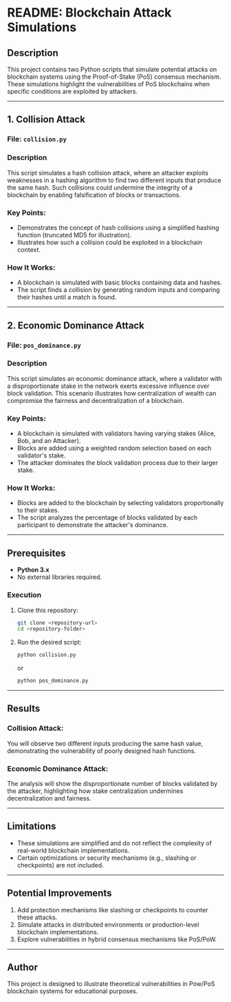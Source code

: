# README: Blockchain Attack Simulations

## Description
This project contains two Python scripts that simulate potential attacks on blockchain systems using the Proof-of-Stake (PoS) consensus mechanism. These simulations highlight the vulnerabilities of PoS blockchains when specific conditions are exploited by attackers.

---

## 1. **Collision Attack**
### **File: `collision.py`**
### **Description**
This script simulates a hash collision attack, where an attacker exploits weaknesses in a hashing algorithm to find two different inputs that produce the same hash. Such collisions could undermine the integrity of a blockchain by enabling falsification of blocks or transactions.

### **Key Points:**
- Demonstrates the concept of hash collisions using a simplified hashing function (truncated MD5 for illustration).
- Illustrates how such a collision could be exploited in a blockchain context.

### **How It Works:**
- A blockchain is simulated with basic blocks containing data and hashes.
- The script finds a collision by generating random inputs and comparing their hashes until a match is found.

---

## 2. **Economic Dominance Attack**
### **File: `pos_dominance.py`**
### **Description**
This script simulates an economic dominance attack, where a validator with a disproportionate stake in the network exerts excessive influence over block validation. This scenario illustrates how centralization of wealth can compromise the fairness and decentralization of a blockchain.

### **Key Points:**
- A blockchain is simulated with validators having varying stakes (Alice, Bob, and an Attacker).
- Blocks are added using a weighted random selection based on each validator's stake.
- The attacker dominates the block validation process due to their larger stake.

### **How It Works:**
- Blocks are added to the blockchain by selecting validators proportionally to their stakes.
- The script analyzes the percentage of blocks validated by each participant to demonstrate the attacker's dominance.

---

## Prerequisites
- **Python 3.x**
- No external libraries required.

### **Execution**
1. Clone this repository:
   ```bash
   git clone <repository-url>
   cd <repository-folder>
   ```
2. Run the desired script:
   ```bash
   python collision.py
   ```
   or
   ```bash
   python pos_dominance.py
   ```

---

## Results
### **Collision Attack:**
You will observe two different inputs producing the same hash value, demonstrating the vulnerability of poorly designed hash functions.

### **Economic Dominance Attack:**
The analysis will show the disproportionate number of blocks validated by the attacker, highlighting how stake centralization undermines decentralization and fairness.

---

## Limitations
- These simulations are simplified and do not reflect the complexity of real-world blockchain implementations.
- Certain optimizations or security mechanisms (e.g., slashing or checkpoints) are not included.

---

## Potential Improvements
1. Add protection mechanisms like slashing or checkpoints to counter these attacks.
2. Simulate attacks in distributed environments or production-level blockchain implementations.
3. Explore vulnerabilities in hybrid consensus mechanisms like PoS/PoW.

---

## Author
This project is designed to illustrate theoretical vulnerabilities in Pow/PoS blockchain systems for educational purposes.
